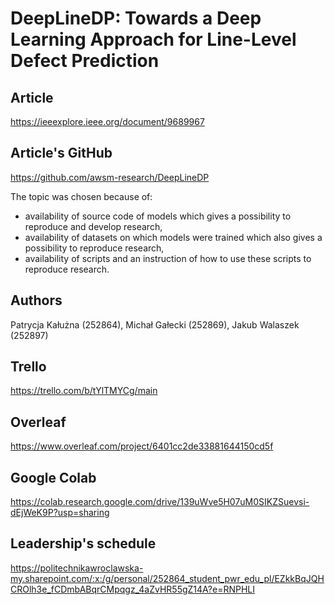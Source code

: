 DeepLineDP: Towards a Deep Learning Approach for Line-Level Defect Prediction
=============================================================================

Article
-------

https://ieeexplore.ieee.org/document/9689967

Article's GitHub
----------------

https://github.com/awsm-research/DeepLineDP

The topic was chosen because of:
- availability of source code of models which gives a possibility to reproduce and develop research,
- availability of datasets on which models were trained which also gives a possibility to reproduce research,
- availability of scripts and an instruction of how to use these scripts to reproduce research. 

Authors 
-------

Patrycja Kałużna (252864), Michał Gałecki (252869), Jakub Walaszek (252897)

Trello
------

https://trello.com/b/tYlTMYCg/main

Overleaf
--------

https://www.overleaf.com/project/6401cc2de33881644150cd5f

Google Colab
------------

https://colab.research.google.com/drive/139uWve5H07uM0SIKZSuevsi-dEjWeK9P?usp=sharing

Leadership's schedule
---------------------
https://politechnikawroclawska-my.sharepoint.com/:x:/g/personal/252864_student_pwr_edu_pl/EZkkBqJQHCROlh3e_fCDmbABqrCMpqgz_4aZvHR55gZ14A?e=RNPHLI